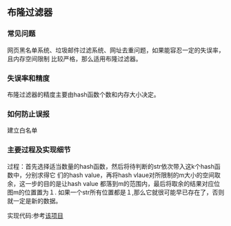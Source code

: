## 布隆过滤器

### 常见问题
网页黑名单系统、垃圾邮件过滤系统、网址去重问题，如果能容忍一定的失误率，且内存空间限制
比较严格，那么适用布隆过滤器。

### 失误率和精度
布隆过滤器的精度主要由hash函数个数和内存大小决定。

### 如何防止误报
建立白名单

### 主要过程及实现细节
过程：首先选择适当数量的hash函数，然后将待判断的str依次带入这k个hash函数中，分别求得它
们的hash value，再将hash vlaue对所限制的m大小的空间取余，这一步的目的是让hash value
都落到m的范围内，最后将取余的结果对应位图m的位置置为１.
如果一个str所有位置都是１,那么它就很可能早已存在了，否则就一定是新的数据。

实现代码:参考[该项目](https://github.com/kongtianyi/BloomFilterRedis/blob/master/BloomFilterRedis/BloomFilterRedis.py)

